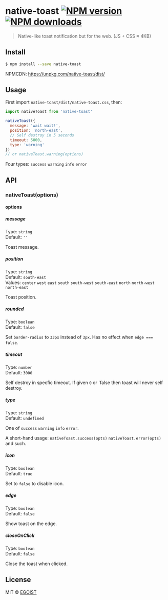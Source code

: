 # native-toast [![NPM version](https://img.shields.io/npm/v/native-toast.svg)](https://npmjs.com/package/native-toast) [![NPM downloads](https://img.shields.io/npm/dm/native-toast.svg)](https://npmjs.com/package/native-toast)

> Native-like toast notification but for the web. (JS + CSS ≈ 4KB)

## Install

```bash
$ npm install --save native-toast
```

NPMCDN: https://unpkg.com/native-toast/dist/

## Usage

First import `native-toast/dist/native-toast.css`, then:

```js
import nativeToast from 'native-toast'

nativeToast({
  message: 'wait wait!',
  position: 'north-east',
  // Self destroy in 5 seconds
  timeout: 5000,
  type: 'warning'
})
// or nativeToast.warning(options)
```

Four types: `success` `warning` `info` `error`

## API

### nativeToast(options)

#### options

##### message

Type: `string`<br>
Default: `''`

Toast message.

##### position

Type: `string`<br>
Default: `south-east`<br>
Values: `center` `west` `east` `south` `south-west` `south-east` `north` `north-west` `north-east`

Toast position.

##### rounded

Type: `boolean`<br>
Default: `false`

Set `border-radius` to `33px` instead of `3px`. Has no effect when `edge === false`.

##### timeout

Type: `number`<br>
Default: `3000`

Self destroy in specfic timeout. If given `0` or `false then toast will never self destroy.

##### type

Type: `string`<br>
Default: `undefined`

One of `success` `warning` `info` `error`.

A short-hand usage: `nativeToast.success(opts)` `nativeToast.error(opts)` and such.

##### icon

Type: `boolean`<br>
Default: `true`

Set to `false` to disable icon.

##### edge

Type: `boolean`<br>
Default: `false`

Show toast on the edge.

##### closeOnClick

Type: `boolean`<br>
Default: `false`

Close the toast when clicked.

## License

MIT © [EGOIST](https://github.com/egoist)
